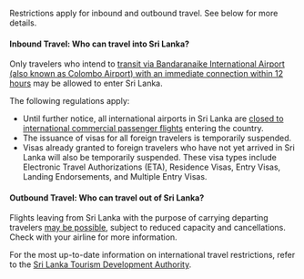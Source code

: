 Restrictions apply for inbound and outbound travel. See below for more details.

#### Inbound Travel: Who can travel into Sri Lanka?

Only travelers who intend to [transit via Bandaranaike International Airport (also known as Colombo Airport) with an immediate connection within 12 hours](https://www.srilankan.com/en_uk/coporate/emergency-news-detail/517) may be allowed to enter Sri Lanka.

The following regulations apply:

- Until further notice, all international airports in Sri Lanka are [closed to international commercial passenger flights](https://www.srilankan.com/en_uk/coporate/emergency-news-detail/513) entering the country.
- The issuance of visas for all foreign travelers is temporarily suspended.
- Visas already granted to foreign travelers who have not yet arrived in Sri Lanka will also be temporarily suspended. These visa types include Electronic Travel Authorizations (ETA), Residence Visas, Entry Visas, Landing Endorsements, and Multiple Entry Visas.

#### Outbound Travel: Who can travel out of Sri Lanka?

Flights leaving from Sri Lanka with the purpose of carrying departing travelers [may be possible](https://www.srilankan.com/en_uk/coporate/emergency-news-detail/513), subject to reduced capacity and cancellations. Check with your airline for more information.

For the most up-to-date information on international travel restrictions, refer to the [Sri Lanka Tourism Development Authority](https://srilanka.travel/covid19/).
